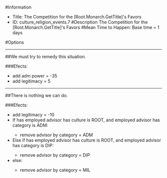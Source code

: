 #Information
 - Title: The Competition for the [Root.Monarch.GetTitle]'s Favors
 - ID: culture_religion_events.7
#Description
The Competition for the [Root.Monarch.GetTitle]'s Favors
#Mean Time to Happen:
Base time = 1 days

#Options

___
##We must try to remedy this situation.

###Efects:<ul><li>add adm power = -35</li><li>add legitimacy = 5</li></ul>

___
##There is nothing we can do.

###Efects:<ul><li>add legitimacy = -10</li><li>If has employed advisor has culture is ROOT, and employed advisor has category is ADM:</li><ul><li>remove advisor by category = ADM</li></ul><li>Else if has employed advisor has culture is ROOT, and employed advisor has category is DIP:</li><ul><li>remove advisor by category = DIP</li></ul><li>else:</li><ul><li>remove advisor by category = MIL</li></ul></ul>
